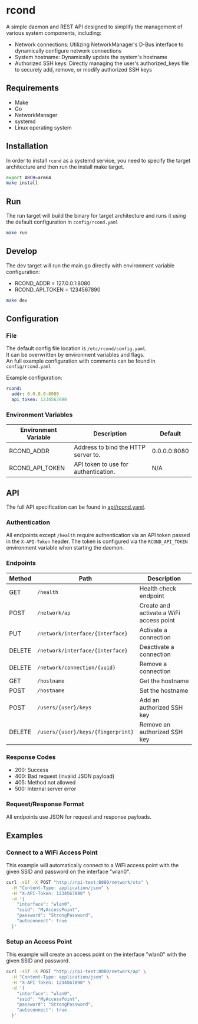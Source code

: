 # rcond

A simple daemon and REST API designed to simplify the management of various system components, including:
- Network connections: Utilizing NetworkManager's D-Bus interface to dynamically configure network connections
- System hostname: Dynamically update the system's hostname
- Authorized SSH keys: Directly managing the user's authorized_keys file to securely add, remove, or modify authorized SSH keys

## Requirements

- Make
- Go
- NetworkManager
- systemd
- Linux operating system

## Installation

In order to install `rcond` as a systemd service, you need to specify the target architecture and then run the install make target.

```sh
export ARCH=arm64
make install
```

## Run

The run target will build the binary for target architecture and runs it using the default configuration in `config/rcond.yaml`

```sh
make run
```

## Develop

The dev target will run the main.go directly with environment variable configuration:
- RCOND_ADDR = 127.0.0.1:8080
- RCOND_API_TOKEN = 1234567890

```sh
make dev
```

## Configuration

### File

The default config file location is `/etc/rcond/config.yaml`.  
It can be overwritten by environment variables and flags.  
An full example configuration with comments can be found in `config/rcond.yaml`

Example configuration:
```yaml
rcond:
  addr: 0.0.0.0:8080
  api_token: 1234567890
```

### Environment Variables

| Environment Variable | Description                             | Default       |
|----------------------|-----------------------------------------|---------------|
| RCOND_ADDR           | Address to bind the HTTP server to.     | 0.0.0.0:8080  |
| RCOND_API_TOKEN      | API token to use for authentication.    | N/A           |

## API

The full API specification can be found in [api/rcond.yaml](api/rcond.yaml).

### Authentication

All endpoints except `/health` require authentication via an API token passed in the `X-API-Token` header. The token is configured via the `RCOND_API_TOKEN` environment variable when starting the daemon.

### Endpoints
| Method  | Path                                | Description                             |
|---------|-------------------------------------|-----------------------------------------|
| GET     | `/health`                           | Health check endpoint                   |
| POST    | `/network/ap`                       | Create and activate a WiFi access point |
| PUT     | `/network/interface/{interface}`    | Activate a connection                   |
| DELETE  | `/network/interface/{interface}`    | Deactivate a connection                 |
| DELETE  | `/network/connection/{uuid}`        | Remove a connection                     |
| GET     | `/hostname`                         | Get the hostname                        |
| POST    | `/hostname`                         | Set the hostname                        |
| POST    | `/users/{user}/keys`                | Add an authorized SSH key               |
| DELETE  | `/users/{user}/keys/{fingerprint}`  | Remove an authorized SSH key            |

### Response Codes

- 200: Success
- 400: Bad request (invalid JSON payload)
- 405: Method not allowed
- 500: Internal server error

### Request/Response Format
All endpoints use JSON for request and response payloads.

## Examples

### Connect to a WiFi Access Point

This example will automatically connect to a WiFi access point with the given SSID and password on the interface "wlan0".

```bash
curl -sSf -X POST "http://rpi-test:8080/network/sta" \
  -H "Content-Type: application/json" \
  -H "X-API-Token: 1234567890" \
  -d '{
    "interface": "wlan0",
    "ssid": "MyAccessPoint",
    "password": "StrongPassword",
    "autoconnect": true
  }'
```

### Setup an Access Point

This example will create an access point on the interface "wlan0" with the given SSID and password.

```bash
curl -sSf -X POST "http://rpi-test:8080/network/ap" \
  -H "Content-Type: application/json" \
  -H "X-API-Token: 1234567890" \
  -d '{
    "interface": "wlan0",
    "ssid": "MyAccessPoint",
    "password": "StrongPassword",
    "autoconnect": true
  }'
```
